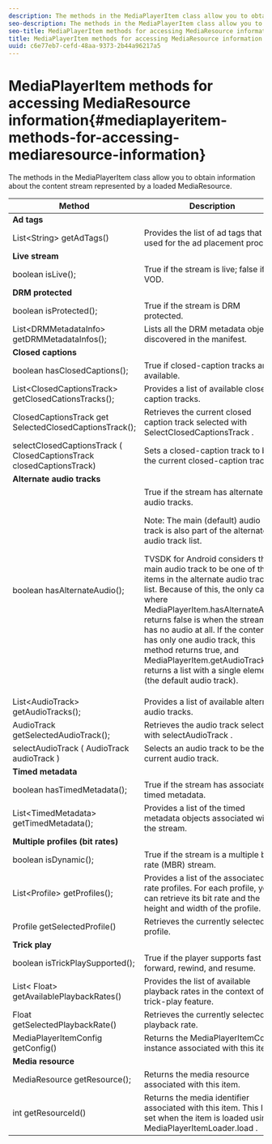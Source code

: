 ```yaml
---
description: The methods in the MediaPlayerItem class allow you to obtain information about the content stream represented by a loaded MediaResource.
seo-description: The methods in the MediaPlayerItem class allow you to obtain information about the content stream represented by a loaded MediaResource.
seo-title: MediaPlayerItem methods for accessing MediaResource information
title: MediaPlayerItem methods for accessing MediaResource information
uuid: c6e77eb7-cefd-48aa-9373-2b44a96217a5
---
```


# MediaPlayerItem methods for accessing MediaResource information{#mediaplayeritem-methods-for-accessing-mediaresource-information}

The methods in the MediaPlayerItem class allow you to obtain information about the content stream represented by a loaded MediaResource.

<table frame="all" colsep="1" rowsep="1" id="table_F6006A9167044AC087A6ECB20B8CCD5D"> 
 <thead> 
  <tr rowsep="1"> 
   <th colname="2" class="entry"> Method </th> 
   <th colname="3" class="entry"> Description </th> 
  </tr> 
 </thead>
 <tbody> 
  <tr rowsep="1"> 
   <td colspan="2"> <b>Ad tags</b> </td> 
  </tr> 
  <tr rowsep="1"> 
   <td colname="2"> <span class="codeph"> List&lt;String&gt; getAdTags() </span> </td> 
   <td colname="3"> Provides the list of ad tags that are used for the ad placement process. </td> 
  </tr> 
  <tr rowsep="1"> 
   <td colspan="2"> <b>Live stream</b> </td> 
  </tr> 
  <tr rowsep="1"> 
   <td colname="2"> <span class="codeph"> boolean isLive(); </span> </td> 
   <td colname="3"> True if the stream is live; false if it is VOD. </td> 
  </tr> 
  <tr rowsep="1"> 
   <td colspan="2"> <b>DRM protected</b> </td> 
  </tr> 
  <tr rowsep="1"> 
   <td colname="2"> <span class="codeph"> boolean isProtected(); </span> </td> 
   <td colname="3"> True if the stream is DRM protected. </td> 
  </tr> 
  <tr rowsep="1"> 
   <td colname="2"> <span class="codeph"> List&lt;DRMMetadataInfo&gt; getDRMMetadataInfos(); </span> </td> 
   <td colname="3"> Lists all the DRM metadata objects discovered in the manifest. </td> 
  </tr> 
  <tr rowsep="1"> 
   <td colspan="2"> <b>Closed captions</b> </td> 
  </tr> 
  <tr rowsep="1"> 
   <td colname="2"> <span class="codeph"> boolean hasClosedCaptions(); </span> </td> 
   <td colname="3"> True if closed-caption tracks are available. </td> 
  </tr> 
  <tr rowsep="1"> 
   <td colname="2"> <span class="codeph"> List&lt;ClosedCaptionsTrack&gt; getClosedCationsTracks(); </span> </td> 
   <td colname="3"> Provides a list of available closed-caption tracks. </td> 
  </tr> 
  <tr rowsep="1"> 
   <td colname="2"> <span class="codeph"> ClosedCaptionsTrack get SelectedClosedCaptionsTrack(); </span> </td> 
   <td colname="3"> Retrieves the current closed caption track selected with <span class="codeph"> SelectClosedCaptionsTrack </span>. </td> 
  </tr> 
  <tr rowsep="1"> 
   <td colname="2"> <span class="codeph"> selectClosedCaptionsTrack ( ClosedCaptionsTrack closedCaptionsTrack) </span> </td> 
   <td colname="3"> Sets a closed-caption track to be the current closed-caption track. </td> 
  </tr> 
  <tr rowsep="1"> 
   <td colspan="2"> <b>Alternate audio tracks</b> </td> 
  </tr> 
  <tr rowsep="1"> 
   <td colname="2"> <span class="codeph"> boolean hasAlternateAudio(); </span> </td> 
   <td colname="3"> True if the stream has alternate audio tracks. <p>Note:  The main (default) audio track is also part of the alternate audio track list. </p> <p>TVSDK for Android considers the main audio track to be one of the items in the alternate audio track list. Because of this, the only case where <span class="codeph"> MediaPlayerItem.hasAlternateAudio </span> returns false is when the stream has no audio at all. If the content has only one audio track, this method returns true, and <span class="codeph"> MediaPlayerItem.getAudioTracks </span> returns a list with a single element (the default audio track). </p> </td> 
  </tr> 
  <tr rowsep="1"> 
   <td colname="2"> <span class="codeph"> List&lt;AudioTrack&gt; getAudioTracks(); </span> </td> 
   <td colname="3"> Provides a list of available alternate audio tracks. </td> 
  </tr> 
  <tr rowsep="1"> 
   <td colname="2"> <span class="codeph"> AudioTrack getSelectedAudioTrack(); </span> </td> 
   <td colname="3"> Retrieves the audio track selected with <span class="codeph"> selectAudioTrack </span>. </td> 
  </tr> 
  <tr rowsep="1"> 
   <td colname="2"> <span class="codeph"> selectAudioTrack ( AudioTrack audioTrack ) </span> </td> 
   <td colname="3"> Selects an audio track to be the current audio track. </td> 
  </tr> 
  <tr rowsep="1"> 
   <td colspan="2"> <b>Timed metadata</b> </td> 
  </tr> 
  <tr rowsep="1"> 
   <td colname="2"> <span class="codeph"> boolean hasTimedMetadata(); </span> </td> 
   <td colname="3"> True if the stream has associated timed metadata. </td> 
  </tr> 
  <tr rowsep="1"> 
   <td colname="2"> <span class="codeph"> List&lt;TimedMetadata&gt; getTimedMetadata(); </span> </td> 
   <td colname="3"> Provides a list of the timed metadata objects associated with the stream. </td> 
  </tr> 
  <tr rowsep="1"> 
   <td colspan="2"> <b>Multiple profiles (bit rates)</b> </td> 
  </tr> 
  <tr rowsep="1"> 
   <td colname="2"> <span class="codeph"> boolean isDynamic(); </span> </td> 
   <td colname="3"> True if the stream is a multiple bit rate (MBR) stream. </td> 
  </tr> 
  <tr rowsep="1"> 
   <td colname="2"> <span class="codeph"> List&lt;Profile&gt; getProfiles(); </span> </td> 
   <td colname="3"> Provides a list of the associated bit rate profiles. For each profile, you can retrieve its bit rate and the height and width of the profile. </td> 
  </tr> 
  <tr rowsep="1"> 
   <td colname="2"> <span class="codeph"> Profile getSelectedProfile() </span> </td> 
   <td colname="3"> Retrieves the currently selected profile. </td> 
  </tr> 
  <tr rowsep="1"> 
   <td colspan="2"> <b>Trick play</b> </td> 
  </tr> 
  <tr rowsep="1"> 
   <td colname="2"> <span class="codeph"> boolean isTrickPlaySupported(); </span> </td> 
   <td colname="3"> True if the player supports fast forward, rewind, and resume. </td> 
  </tr> 
  <tr rowsep="1"> 
   <td colname="2"> <span class="codeph"> List&lt; Float&gt; getAvailablePlaybackRates() </span> </td> 
   <td colname="3"> Provides the list of available playback rates in the context of the trick-play feature. </td> 
  </tr> 
  <tr rowsep="1"> 
   <td colname="2"> <span class="codeph"> Float getSelectedPlaybackRate() </span> </td> 
   <td colname="3"> Retrieves the currently selected playback rate. </td> 
  </tr> 
  <tr rowsep="1"> 
   <td colname="2"> <span class="codeph"> MediaPlayerItemConfig getConfig() </span> </td> 
   <td colname="3"> Returns the <span class="codeph"> MediaPlayerItemConfig </span> instance associated with this item. </td> 
  </tr> 
  <tr rowsep="1"> 
   <td colspan="2"> <b>Media resource</b> </td> 
  </tr> 
  <tr rowsep="1"> 
   <td colname="2"> <span class="codeph"> MediaResource getResource(); </span> </td> 
   <td colname="3"> Returns the media resource associated with this item. </td> 
  </tr> 
  <tr rowsep="0"> 
   <td colname="2"> <span class="codeph"> int getResourceId() </span> </td> 
   <td colname="3"> Returns the media identifier associated with this item. This ID is set when the item is loaded using <span class="codeph"> MediaPlayerItemLoader.load </span>. </td> 
  </tr> 
 </tbody> 
</table>

